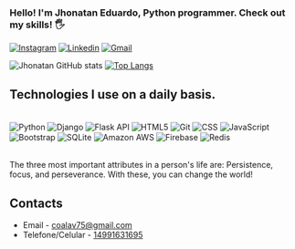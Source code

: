 ### Hello! I'm Jhonatan Eduardo, Python programmer. Check out my skills! 🖐️


[![Instagram](https://img.shields.io/badge/Instagram-E4405F?style=for-the-badge&logo=instagram&logoColor=white)](https://www.instagram.com/akinori404)
[![Linkedin](https://img.shields.io/badge/LinkedIn-0077B5?style=for-the-badge&logo=linkedin&logoColor=white)](https://www.linkedin.com/in/jhonatan-eduardo-08a85b19a/)
[![Gmail](https://img.shields.io/badge/WhatsApp-25D366?style=for-the-badge&logo=whatsapp&logoColor=white)](https://wa.me/5514991631695)


![Jhonatan GitHub stats](https://github-readme-stats.vercel.app/api?username=AkinoriKoerich&show_icons=true&theme=dracula)
[![Top Langs](https://github-readme-stats.vercel.app/api/top-langs/?username=AkinoriKoerich)](https://github.com/anuraghazra/github-readme-stats)

## Technologies I use on a daily basis.

<div style="display: inline_block"><br/>
    <img align="center" alt="Python" src="https://img.shields.io/badge/Python-3776AB?style=for-the-badge&logo=python&logoColor=white" >
    <img align="center" alt="Django" src="https://img.shields.io/badge/Django-092E20?style=for-the-badge&logo=django&logoColor=white" >
    <img align="center" alt="Flask API" src="https://img.shields.io/badge/Flask-000000?style=for-the-badge&logo=flask&logoColor=white" >
    <img align="center" alt="HTML5" src="https://img.shields.io/badge/HTML5-E34F26?style=for-the-badge&logo=html5&logoColor=white" >
    <img align="center" alt="Git" src="https://img.shields.io/badge/GIT-E44C30?style=for-the-badge&logo=git&logoColor=white" >
    <img align="center" alt="CSS" src="https://img.shields.io/badge/CSS3-1572B6?style=for-the-badge&logo=css3&logoColor=white" >
    <img align="center" alt="JavaScript" src="https://img.shields.io/badge/JavaScript-F7DF1E?style=for-the-badge&logo=javascript&logoColor=black" >
    <img align="center" alt="Bootstrap" src="https://img.shields.io/badge/Bootstrap-563D7C?style=for-the-badge&logo=bootstrap&logoColor=white" >
    <img align="center" alt="SQLite" src="https://img.shields.io/badge/SQLite-07405E?style=for-the-badge&logo=sqlite&logoColor=white" >
    <img align="center" alt="Amazon AWS" src="ttps://img.shields.io/badge/Amazon_AWS-232F3E?style=for-the-badge&logo=amazon-aws&logoColor=white" >
    <img align="center" alt="Firebase" src="https://img.shields.io/badge/Firebase-F29D0C?style=for-the-badge&logo=firebase&logoColor=white" >
    <img align="center" alt="Redis" src="https://img.shields.io/badge/Redis-D9281A?style=for-the-badge&logo=redis&logoColor=white" >
</div><br/>

The three most important attributes in a person's life are: Persistence, focus, and perseverance. With these, you can change the world!

## Contacts

- Email - coalav75@gmail.com<br/>
- Telefone/Celular - [14991631695](https://wa.me/5514991631695)

